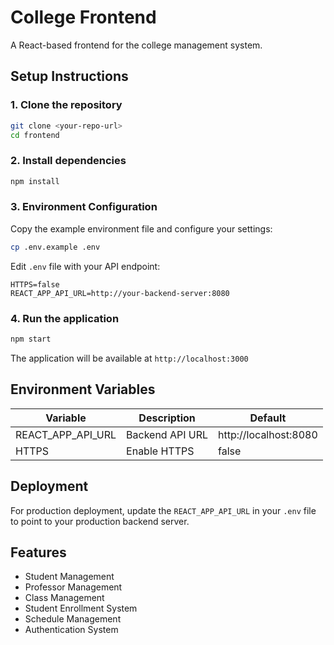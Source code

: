 # College Frontend

A React-based frontend for the college management system.

## Setup Instructions

### 1. Clone the repository
```bash
git clone <your-repo-url>
cd frontend
```

### 2. Install dependencies
```bash
npm install
```

### 3. Environment Configuration
Copy the example environment file and configure your settings:
```bash
cp .env.example .env
```

Edit `.env` file with your API endpoint:
```
HTTPS=false
REACT_APP_API_URL=http://your-backend-server:8080
```

### 4. Run the application
```bash
npm start
```

The application will be available at `http://localhost:3000`

## Environment Variables

| Variable | Description | Default |
|----------|-------------|---------|
| REACT_APP_API_URL | Backend API URL | http://localhost:8080 |
| HTTPS | Enable HTTPS | false |

## Deployment

For production deployment, update the `REACT_APP_API_URL` in your `.env` file to point to your production backend server.

## Features

- Student Management
- Professor Management  
- Class Management
- Student Enrollment System
- Schedule Management
- Authentication System